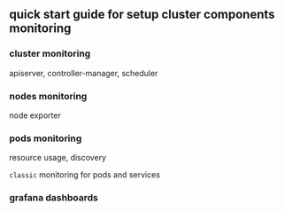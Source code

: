 ## quick start guide for setup cluster components monitoring

### cluster monitoring

 apiserver, controller-manager, scheduler

### nodes monitoring

 node exporter

### pods monitoring
  resource usage, discovery

 `classic` monitoring for pods and services
 
### grafana dashboards